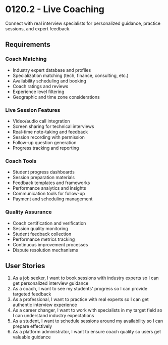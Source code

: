 # 0120.2 - Live Coaching

Connect with real interview specialists for personalized guidance, practice sessions, and expert feedback.

## Requirements

### Coach Matching
- Industry expert database and profiles
- Specialization matching (tech, finance, consulting, etc.)
- Availability scheduling and booking
- Coach ratings and reviews
- Experience level filtering
- Geographic and time zone considerations

### Live Session Features
- Video/audio call integration
- Screen sharing for technical interviews
- Real-time note-taking and feedback
- Session recording with permission
- Follow-up question generation
- Progress tracking and reporting

### Coach Tools
- Student progress dashboards
- Session preparation materials
- Feedback templates and frameworks
- Performance analytics and insights
- Communication tools for follow-up
- Payment and scheduling management

### Quality Assurance
- Coach certification and verification
- Session quality monitoring
- Student feedback collection
- Performance metrics tracking
- Continuous improvement processes
- Dispute resolution mechanisms

## User Stories

1. As a job seeker, I want to book sessions with industry experts so I can get personalized interview guidance
2. As a coach, I want to see my students' progress so I can provide targeted feedback
3. As a professional, I want to practice with real experts so I can get authentic interview experience
4. As a career changer, I want to work with specialists in my target field so I can understand industry expectations
5. As a student, I want to schedule sessions around my availability so I can prepare effectively
6. As a platform administrator, I want to ensure coach quality so users get valuable guidance

